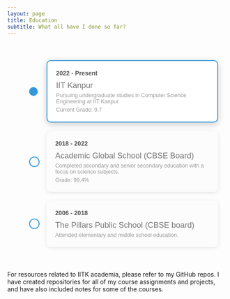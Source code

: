 ```yaml
---
layout: page
title: Education
subtitle: What all have I done so far?
---
```

  <style>
    /* Basic timeline styles */
/* Timeline container */
.timeline {
  position: relative;
  max-width: 900px;
  margin: 0 auto;
  padding: 20px;
  padding-left: 30px; /* Space for the line */
  font-family: Arial, sans-serif;
}


/* Timeline item structure */
.timeline-item {
  display: flex;
  align-items: center;
  margin: 20px 0;
  position: relative;
}

/* Default Circle Styling - Hollow */
.timeline-item .circle {
  width: 20px;
  height: 20px;
  border: 2px solid #3498db; /* Border for hollow circles */
  background-color: transparent; /* Transparent background for hollow circles */
  border-radius: 50%;
  position: absolute;
  left: 20px; /* Position circle to the left */
  z-index: 2;
}

/* Filled Circle Styling for IIT Kanpur */
.timeline-item:first-child .circle {
  background-color: #3498db; /* Filled circle for the first item */
  border: none; /* Remove border for filled circle */
}

/* Content block styling for all boxes */
.timeline-item .content {
  margin-left: 60px; /* Offset content to the right */
  padding: 20px;
  background-color: rgba(245, 245, 245, 0.1); /* Light grey for light themes */
  border-radius: 10px;
  box-shadow: 0 2px 10px rgba(0, 0, 0, 0.1);
  width: 1000px; /* Fixed width for the content box */
  transition: background-color 0.3s, box-shadow 0.3s;
}

/* Adaptive background for dark themes */
@media (prefers-color-scheme: dark) {
  .timeline-item .content {
    background-color: rgba(90, 90, 90, 0.3); /* Soft grey for dark themes */
    box-shadow: 0 2px 10px rgba(0, 0, 0, 0.5);
  }
}


/* Special styling for the current IIT Kanpur box */
.timeline-item.current .content {
  background-color: #ffffff; /* White background */
  border: 2px solid #3498db; /* Optional: Add a subtle border for emphasis */
  box-shadow: 0 4px 15px rgba(0, 0, 0, 0.2); /* Stronger shadow for prominence */
}

/* Date styling */
.timeline-item .date {
  font-weight: bold;
  font-size: 1.0em;
  color: #555;
}

/* School name styling */
.timeline-item .school-name {
  font-size: 1.3em;
  color: #777;
  margin-top: 10px;
}

/* Description styling */
.timeline-item .description {
  font-size: 0.9em;
  color: #999;
  margin-top: 5px;
}

/* Hover effect for content */
.timeline-item:hover .content {
  box-shadow: 0 4px 20px rgba(0, 0, 0, 0.15);
  background-color: #f7f7f7;
  transition: background-color 0.3s, box-shadow 0.3s;
}



  </style>
<body> 

   <div class="timeline">
  <div class="timeline-item current"> <!-- Add the "current" class here -->
    <div class="circle"></div>
    <div class="line"></div>
    <div class="content">
      <div class="date">2022 - Present</div>
      <div class="school-name">IIT Kanpur</div>
      <div class="description">Pursuing undergraduate studies in Computer Science Engineering at IIT Kanpur.</div>
      <div class="description"> Current Grade: 9.7 </div>
    </div>
  </div>

  <div class="timeline-item">
    <div class="circle"></div>
    <div class="line"></div>
    <div class="content">
      <div class="date">2018 - 2022</div>
      <div class="school-name">Academic Global School (CBSE Board)</div>
      <div class="description">Completed secondary and senior secondary education with a focus on science subjects.</div>
      <div class="description"> Grade: 99.4% </div>
    </div>
  </div>

  <div class="timeline-item">
    <div class="circle"></div>
    <div class="line"></div>
    <div class="content">
      <div class="date">2006 - 2018</div>
      <div class="school-name">The Pillars Public School (CBSE board)</div>
      <div class="description">Attended elementary and middle school education.</div>
    </div>
  </div>
</div>
<p>For resources related to IITK academia, please refer to my GitHub repos. I have created repositories for all of my course assignments and projects, and have also included notes for some of the courses.</p>

</body>

